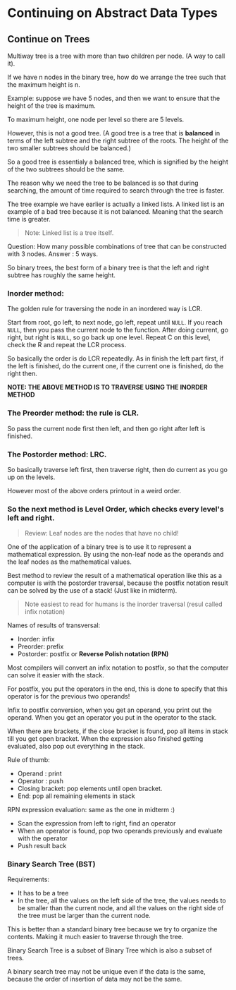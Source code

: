 # Continuing on Abstract Data Types

## Continue on Trees

Multiway tree is a tree with more than two children per node. (A way to call it).

If we have n nodes in the binary tree, how do we arrange the tree such that the maximum height is n.

Example: suppose we have 5 nodes, and then we want to ensure that the height of the tree is maximum.

To maximum height, one node per level so there are 5 levels.

However, this is not a good tree. (A good tree is a tree that is **balanced** in terms of the left subtree and the right subtree of the roots. The height of the two smaller subtrees should be balanced.)

So a good tree is essentialy a balanced tree, which is signified by the height of the two subtrees should be the same.

The reason why we need the tree to be balanced is so that during searching, the amount of time required to search through the tree is faster.

The tree example we have earlier is actually a linked lists. A linked list is an example of a bad tree because it is not balanced. Meaning that the search time is greater.

> Note: Linked list is a tree itself.

Question: How many possible combinations of tree that can be constructed with 3 nodes. Answer : 5 ways.

So binary trees, the best form of a binary tree is that the left and right subtree has roughly the same height.

### Inorder method:

The golden rule for traversing the node in an inordered way is LCR.

Start from root, go left, to next node, go left, repeat until `NULL`. If you reach `NULL`, then you pass the current node to the function. After doing current, go right, but right is `NULL`, so go back up one level. Repeat C on this level, check the R and repeat the LCR process.

So basically the order is do LCR repeatedly. As in finish the left part first, if the left is finished, do the current one, if the current one is finished, do the right then.

**NOTE: THE ABOVE METHOD IS TO TRAVERSE USING THE INORDER METHOD**

### The Preorder method: the rule is CLR.

So pass the current node first then left, and then go right after left is finished.

### The Postorder method: LRC.

So basically traverse left first, then traverse right, then do current as you go up on the levels.

However most of the above orders printout in a weird order.

### So the next method is Level Order, which checks every level's left and right.

> Review: Leaf nodes are the nodes that have no child!

One of the application of a binary tree is to use it to represent a mathematical expression. By using the non-leaf node as the operands and the leaf nodes as the mathematical values.

Best method to review the result of a mathematical operation like this as a computer is with the postorder traversal, because the postfix notation result can be solved by the use of a stack! (Just like in midterm).

> Note easiest to read for humans is the inorder traversal (resul called infix notation)

Names of results of transversal:

- Inorder: infix
- Preorder: prefix
- Postorder: postfix or **Reverse Polish notation (RPN)**

Most compilers will convert an infix notation to postfix, so that the computer can solve it easier with the stack.

For postfix, you put the operators in the end, this is done to specify that this operator is for the previous two operands!

Infix to postfix conversion, when you get an operand, you print out the operand. When you get an operator you put in the operator to the stack.

When there are brackets, if the close bracket is found, pop all items in stack till you get open bracket. When the expression also finished getting evaluated, also pop out everything in the stack.

Rule of thumb:

- Operand : print
- Operator : push
- Closing bracket: pop elements until open bracket.
- End: pop all remaining elements in stack

RPN expression evaluation: same as the one in midterm :)

- Scan the expression from left to right, find an operator
- When an operator is found, pop two operands previously and evaluate with the operator
- Push result back

### Binary Search Tree (BST)

Requirements:

- It has to be a tree
- In the tree, all the values on the left side of the tree, the values needs to be smaller than the current node, and all the values on the right side of the tree must be larger than the current node.

This is better than a standard binary tree because we try to organize the contents. Making it much easier to traverse through the tree.

Binary Search Tree is a subset of Binary Tree which is also a subset of trees.

A binary search tree may not be unique even if the data is the same, because the order of insertion of data may not be the same.
